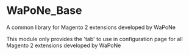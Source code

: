 # WaPoNe_Base
A common library for Magento 2 extensions developed by WaPoNe

This module only provides the 'tab' to use in configuration page for all Magento 2 extensions developed by WaPoNe